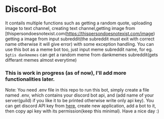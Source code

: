 # Discord-Bot
 It contails multiple functions such as getting a random quote, uploading image to text channel, creating text channel,getting image from [thispersondoesnotexist.com(https://thispersondoesnotexist.com/image) getting a image from input subreddit(the subreddit must exit with correct name otherwise it will give error) with some exception handling. 
 You can use this bot as a meme bot too, just input meme subreddit name, for eg. <code> $gtis dankmemes</code> can get a random meme from dankmemes subreddit(gets differant memes almost everytime)
 ### This is work in progress (as of now), I'll add more functionalities later.
Note: You need .env file in this repo to run this bot, simply create a file named .env, which contains your discord bot api, and (add name of your server(guild) if you like it to be printed otherwise write only api key). You can get discord API key from [here](https://discord.com/developers/applications/), create new application, add a bot to it, then copy api key with its permission(keep this minimal).
Have a nice day :)